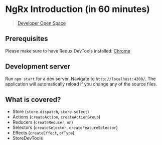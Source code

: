 # NgRx Introduction (in 60 minutes)

> [Developer Open Space](https://devopenspace.de/)

## Prerequisites

Please make sure to have Redux DevTools installed: [Chrome](https://chrome.google.com/webstore/detail/redux-devtools/lmhkpmbekcpmknklioeibfkpmmfibljd?hl=en)

## Development server

Run `npm start` for a dev server. Navigate to `http://localhost:4200/`. The application will automatically reload if you change any of the source files.

## What is covered?

- Store (`store.dispatch`, `store.select`)
- Actions (`createAction`, `createActionGroup`)
- Reducers (`createReducer`, `on`)
- Selectors (`createSelector`, `createFeatureSelector`)
- Effects (`createEffect`, `ofType`)
- StoreDevTools
